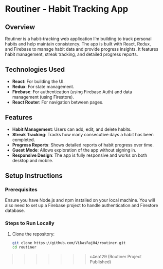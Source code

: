 # Routiner - Habit Tracking App

## Overview

Routiner is a habit-tracking web application I’m building to track personal habits and help maintain consistency. The app is built with React, Redux, and Firebase to manage habit data and provide progress insights. It features habit management, streak tracking, and detailed progress reports.

## Technologies Used
- **React**: For building the UI.
- **Redux**: For state management.
- **Firebase**: For authentication (using Firebase Auth) and data management (using Firestore).
- **React Router**: For navigation between pages.
  
## Features
- **Habit Management**: Users can add, edit, and delete habits.
- **Streak Tracking**: Tracks how many consecutive days a habit has been completed.
- **Progress Reports**: Shows detailed reports of habit progress over time.
- **Guest Mode**: Allows exploration of the app without signing in.
- **Responsive Design**: The app is fully responsive and works on both desktop and mobile.
  
## Setup Instructions

### Prerequisites
Ensure you have Node.js and npm installed on your local machine. You will also need to set up a Firebase project to handle authentication and Firestore database.

### Steps to Run Locally
1. Clone the repository:
   ```bash
   git clone https://github.com/VikasRaj04/routiner.git
   cd routiner
>>>>>>> c4ea129 (Routiner Project Published)
